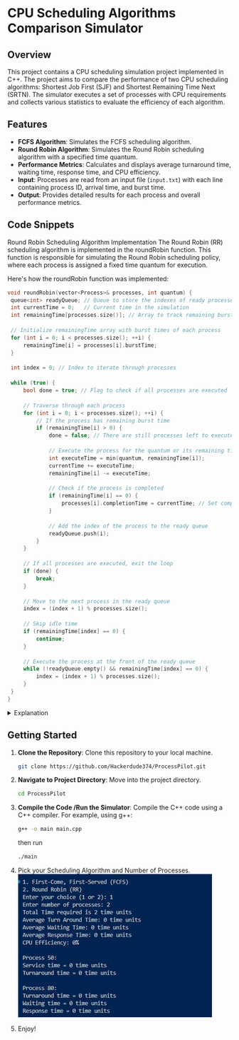 # CPU Scheduling Algorithms Comparison Simulator

## Overview
This project contains a CPU scheduling simulation project implemented in C++. The project aims to compare the performance of two CPU scheduling algorithms: Shortest Job First (SJF) and Shortest Remaining Time Next (SRTN). The simulator executes a set of processes with CPU requirements and collects various statistics to evaluate the efficiency of each algorithm.

## Features

- **FCFS Algorithm**: Simulates the FCFS scheduling algorithm.
- **Round Robin Algorithm**: Simulates the Round Robin scheduling algorithm with a specified time quantum.
- **Performance Metrics**: Calculates and displays average turnaround time, waiting time, response time, and CPU efficiency.
- **Input**: Processes are read from an input file (`input.txt`) with each line containing process ID, arrival time, and burst time.
- **Output**: Provides detailed results for each process and overall performance metrics.
  
## Code Snippets
Round Robin Scheduling Algorithm Implementation
The Round Robin (RR) scheduling algorithm is implemented in the roundRobin function. This function is responsible for simulating the Round Robin scheduling policy, where each process is assigned a fixed time quantum for execution.

Here's how the roundRobin function was implemented:
   ```cpp
   void roundRobin(vector<Process>& processes, int quantum) {
    queue<int> readyQueue; // Queue to store the indexes of ready processes
    int currentTime = 0;   // Current time in the simulation
    int remainingTime[processes.size()]; // Array to track remaining burst time for each process

    // Initialize remainingTime array with burst times of each process
    for (int i = 0; i < processes.size(); ++i) {
        remainingTime[i] = processes[i].burstTime;
    }

    int index = 0; // Index to iterate through processes

    while (true) {
        bool done = true; // Flag to check if all processes are executed

        // Traverse through each process
        for (int i = 0; i < processes.size(); ++i) {
            // If the process has remaining burst time
            if (remainingTime[i] > 0) {
                done = false; // There are still processes left to execute

                // Execute the process for the quantum or its remaining time, whichever is smaller
                int executeTime = min(quantum, remainingTime[i]);
                currentTime += executeTime;
                remainingTime[i] -= executeTime;

                // Check if the process is completed
                if (remainingTime[i] == 0) {
                    processes[i].completionTime = currentTime; // Set completion time
                }

                // Add the index of the process to the ready queue
                readyQueue.push(i);
            }
        }

        // If all processes are executed, exit the loop
        if (done) {
            break;
        }

        // Move to the next process in the ready queue
        index = (index + 1) % processes.size();

        // Skip idle time
        if (remainingTime[index] == 0) {
            continue;
        }

        // Execute the process at the front of the ready queue
        while (!readyQueue.empty() && remainingTime[index] == 0) {
            index = (index + 1) % processes.size();
        }
    }
}
 ```
<details>
<summary>Explanation</summary>

- The `roundRobin` function iterates through each process in a round-robin manner, executing them for a fixed time quantum.
- It maintains a queue to keep track of processes ready for execution and updates the completion time for each process.
- This implementation is crucial for evaluating the performance of the Round Robin scheduling algorithm within the CPU scheduling simulation project.

</details>






## Getting Started

1. **Clone the Repository**: Clone this repository to your local machine.

   ```bash
   git clone https://github.com/Hackerdude374/ProcessPilot.git

2. **Navigate to Project Directory**: Move into the project directory.

   ```bash
   cd ProcessPilot

3. **Compile the Code /Run the Simulator**: Compile the C++ code using a C++ compiler. For example, using g++:

   ```bash
   g++ -o main main.cpp
   ```
   then run
   ```bash
   ./main
   ```

4. Pick your Scheduling Algorithm and Number of Processes.
![alt text](image.png)

5. Enjoy!

